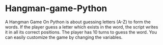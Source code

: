 # Hangman-game-Python
A Hangman Game On Python is about guessing letters (A-Z) to form the words.
If the player guess a letter which exists in the word, the script writes it in all its correct positions.  The player has 10 turns to guess the word. You can easily customize the game by changing the variables.
